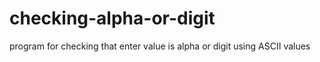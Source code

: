 # checking-alpha-or-digit
program for checking that enter value is alpha or digit using ASCII values
